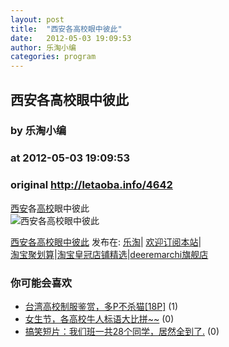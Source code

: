 ```yaml
---
layout: post
title:  "西安各高校眼中彼此"
date:   2012-05-03 19:09:53
author: 乐淘小编
categories: program
---
```


## 西安各高校眼中彼此
### by 乐淘小编
### at 2012-05-03 19:09:53
### original <http://letaoba.info/4642>

<p><a href="http://letaoba.info/tag/%e8%a5%bf%e5%ae%89" title="查看 西安 中的全部文章">西安</a>各<a href="http://letaoba.info/tag/%e9%ab%98%e6%a0%a1" title="查看 高校 中的全部文章">高校</a>眼中彼此<br>
<img src="http://ww4.sinaimg.cn/large/812c49d6gw1dsl8e2vbtsj.jpg" alt="西安各高校眼中彼此 " title="西安各高校眼中彼此 "></p>
<p><a href="http://letaoba.info/4642">西安各高校眼中彼此</a> 发布在: <a href="http://letaoba.info">乐淘</a>| <a href="http://letaoba.info/feed">欢迎订阅本站</a>|
<br>
<a href="http://www.taobao.com/go/chn/tbk_channel/jkwt.php?pid=mm_14340546_2405588_9605426&amp;eventid=102405" rel="external nofollow">淘宝聚划算</a>|<a href="http://www.taobao.com/go/chn/tbk_channel/huangguan.php?pid=mm_14340546_2434133_9338368&amp;eventid=101858" rel="external nofollow">淘宝皇冠店铺精选</a>|<a href="http://s.click.taobao.com/t_8?e=7HZ5x%2BOzdsYUBq8G4nHLsBOiWn0%3D&amp;p=mm_14340546_0_0" rel="external nofollow">deeremarchi旗舰店</a></p>
<h3>你可能会喜欢</h3><ul><li><a href="http://letaoba.info/4259" title="台湾高校制服鉴赏，多P不杀猫[18P] (2012 年 4 月 23 日)">台湾高校制服鉴赏，多P不杀猫[18P]</a> (1)</li><li><a href="http://letaoba.info/3200" title="女生节，各高校牛人标语大比拼~~ (2012 年 3 月 8 日)">女生节，各高校牛人标语大比拼~~</a> (0)</li><li><a href="http://letaoba.info/2753" title="搞笑短片：我们班一共28个同学，居然全到了. (2012 年 2 月 21 日)">搞笑短片：我们班一共28个同学，居然全到了.</a> (0)</li></ul><img src="http://feeds.feedburner.com/~r/blogspot/CRBRG/~4/w6D7GajmfNA" height="1" width="1">